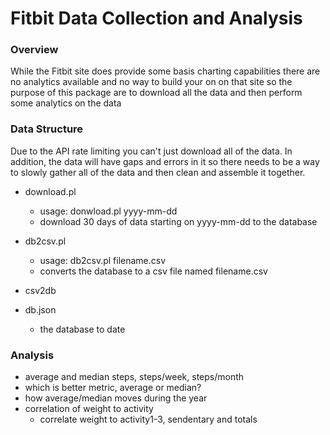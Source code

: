 Fitbit Data Collection and Analysis
===================================

### Overview

While the Fitbit site does provide some basis charting capabilities there
are no analytics available and no way to build your on on that site so
the purpose of this package are to download all the data and then perform
some analytics on the data

### Data Structure

Due to the API rate limiting you can't just download all of the data. In 
addition, the data will have gaps and errors in it so there needs to be a
way to slowly gather all of the data and then clean and assemble it together.

* download.pl
  * usage: donwload.pl yyyy-mm-dd
  * download 30 days of data starting on yyyy-mm-dd to the database

* db2csv.pl
  * usage: db2csv.pl filename.csv
  * converts the database to a csv file named filename.csv

* csv2db
* db.json
  * the database to date

### Analysis

* average and median steps, steps/week, steps/month
* which is better metric, average or median?
* how average/median moves during the year
* correlation of weight to activity
  * correlate weight to activity1-3, sendentary and totals

